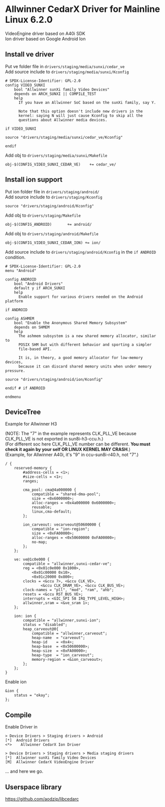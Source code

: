 # Allwinner CedarX Driver for Mainline Linux 6.2.0
VideoEngine driver based on A40i SDK  
Ion driver based on Google Android Ion

## Install ve driver

Put ve folder file in `drivers/staging/media/sunxi/cedar_ve`  
Add source include to `drivers/staging/media/sunxi/Kconfig`
```
# SPDX-License-Identifier: GPL-2.0
config VIDEO_SUNXI
    bool "Allwinner sunXi family Video Devices"
    depends on ARCH_SUNXI || COMPILE_TEST
    help
      If you have an Allwinner SoC based on the sunXi family, say Y.

      Note that this option doesn't include new drivers in the
      kernel: saying N will just cause Kconfig to skip all the
      questions about Allwinner media devices.

if VIDEO_SUNXI

source "drivers/staging/media/sunxi/cedar_ve/Kconfig"

endif
```

Add obj to `drivers/staging/media/sunxi/Makefile`
```
obj-$(CONFIG_VIDEO_SUNXI_CEDAR_VE)    += cedar_ve/
```
## Install ion support

Put ion folder file in `drivers/staging/android/`  
Add source include to `drivers/staging/Kconfig`  
```
source "drivers/staging/android/Kconfig"
```

Add obj to `drivers/staging/Makefile`  
```
obj-$(CONFIG_ANDROID)		+= android/
```

Add obj to `drivers/staging/android/Makefile`
```
obj-$(CONFIG_VIDEO_SUNXI_CEDAR_ION) += ion/
```

Add source include to `drivers/staging/android/Kconfig` in the  `if ANDROID` condition.
```
# SPDX-License-Identifier: GPL-2.0
menu "Android"

config ANDROID
    bool "Android Drivers"
    default y if ARCH_SUNXI
    help
      Enable support for various drivers needed on the Android platform

if ANDROID

config ASHMEM
    bool "Enable the Anonymous Shared Memory Subsystem"
    depends on SHMEM
    help
      The ashmem subsystem is a new shared memory allocator, similar to
      POSIX SHM but with different behavior and sporting a simpler
      file-based API.

      It is, in theory, a good memory allocator for low-memory devices,
      because it can discard shared memory units when under memory pressure.

source "drivers/staging/android/ion/Kconfig"

endif # if ANDROID

endmenu
```

## DeviceTree
Example for Allwinner H3  

(NOTE: The "7" in the example represents CLK_PLL_VE because CLK_PLL_VE is not exported in sun8i-h3-ccu.h.)  
(For different soc here CLK_PLL_VE number can be different. **You must check it again by your self OR LINUX KERNEL MAY CRASH**.)  
(Example, for Allwinner A40i, it's "9" in ccu-sun8i-r40.h, not "7".)  
```
/ {
    reserved-memory {
        #address-cells = <1>;
        #size-cells = <1>;
        ranges;

        cma_pool: cma@4a000000 {
            compatible = "shared-dma-pool";
            size = <0x6000000>;
            alloc-ranges = <0x4a000000 0x6000000>;
            reusable;
            linux,cma-default;
        };

        ion_carveout: vecarveout@50600000 {
            compatible = "ion-region";
            size = <0xFA00000>;
            alloc-ranges = <0x50600000 0xFA00000>;
            no-map;
        };
    };

    ve: ve@1c0e000 {
        compatible = "allwinner,sunxi-cedar-ve";
        reg = <0x01c0e000 0x1000>,
            <0x01c00000 0x10>,
            <0x01c20000 0x800>;
        clocks = <&ccu 7>, <&ccu CLK_VE>, 
                <&ccu CLK_DRAM_VE>, <&ccu CLK_BUS_VE>;
        clock-names = "pll", "mod", "ram", "ahb";
        resets = <&ccu RST_BUS_VE>;
        interrupts = <GIC_SPI 58 IRQ_TYPE_LEVEL_HIGH>;
        allwinner,sram = <&ve_sram 1>;
    };
            
    ion: ion {
        compatible = "allwinner,sunxi-ion";
        status = "disabled";
        heap_carveout@0{
            compatible = "allwinner,carveout";
            heap-name  = "carveout";
            heap-id    = <0x4>;
            heap-base  = <0x50600000>;
            heap-size  = <0xFA00000>;
            heap-type  = "ion_carveout";
            memory-region = <&ion_carveout>;
        };
    };
}
```
Enable ion
```
&ion {
	status = "okay";
};
```

## Compile
Enable Driver in
```
> Device Drivers > Staging drivers > Android
[*]  Android Drivers
<*>    Allwinner CedarX Ion Driver

> Device Drivers > Staging drivers > Media staging drivers
[*]  Allwinner sunXi family Video Devices
[M]  Allwinner CedarX VideoEngine Driver
```

... and here we go.


## Userspace library
https://github.com/aodzip/libcedarc
